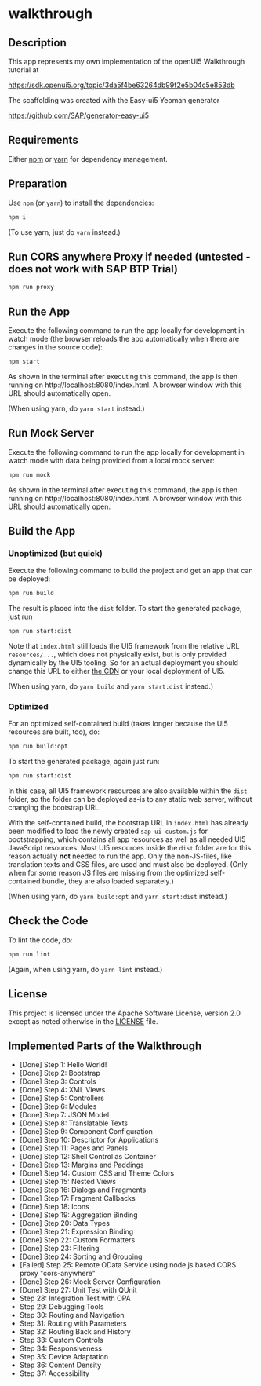 # walkthrough

## Description

This app represents my own implementation of the openUI5 Walkthrough tutorial at

https://sdk.openui5.org/topic/3da5f4be63264db99f2e5b04c5e853db

The scaffolding was created with the Easy-ui5 Yeoman generator

https://github.com/SAP/generator-easy-ui5

## Requirements

Either [npm](https://www.npmjs.com/) or [yarn](https://yarnpkg.com/) for dependency management.

## Preparation

Use `npm` (or `yarn`) to install the dependencies:

```sh
npm i
```

(To use yarn, just do `yarn` instead.)

## Run CORS anywhere Proxy if needed (untested - does not work with SAP BTP Trial)

```sh
npm run proxy
```

## Run the App

Execute the following command to run the app locally for development in watch mode (the browser reloads the app automatically when there are changes in the source code):

```sh
npm start
```

As shown in the terminal after executing this command, the app is then running on http://localhost:8080/index.html. A browser window with this URL should automatically open.

(When using yarn, do `yarn start` instead.)

## Run Mock Server

Execute the following command to run the app locally for development in watch mode with data being provided from a local mock server:

```sh
npm run mock
```

As shown in the terminal after executing this command, the app is then running on http://localhost:8080/index.html. A browser window with this URL should automatically open.

## Build the App

### Unoptimized (but quick)

Execute the following command to build the project and get an app that can be deployed:

```sh
npm run build
```

The result is placed into the `dist` folder. To start the generated package, just run

```sh
npm run start:dist
```

Note that `index.html` still loads the UI5 framework from the relative URL `resources/...`, which does not physically exist, but is only provided dynamically by the UI5 tooling. So for an actual deployment you should change this URL to either [the CDN](https://openui5.hana.ondemand.com/#/topic/2d3eb2f322ea4a82983c1c62a33ec4ae) or your local deployment of UI5.

(When using yarn, do `yarn build` and `yarn start:dist` instead.)

### Optimized

For an optimized self-contained build (takes longer because the UI5 resources are built, too), do:

```sh
npm run build:opt
```

To start the generated package, again just run:

```sh
npm run start:dist
```

In this case, all UI5 framework resources are also available within the `dist` folder, so the folder can be deployed as-is to any static web server, without changing the bootstrap URL.

With the self-contained build, the bootstrap URL in `index.html` has already been modified to load the newly created `sap-ui-custom.js` for bootstrapping, which contains all app resources as well as all needed UI5 JavaScript resources. Most UI5 resources inside the `dist` folder are for this reason actually **not** needed to run the app. Only the non-JS-files, like translation texts and CSS files, are used and must also be deployed. (Only when for some reason JS files are missing from the optimized self-contained bundle, they are also loaded separately.)

(When using yarn, do `yarn build:opt` and `yarn start:dist` instead.)

## Check the Code

To lint the code, do:

```sh
npm run lint
```

(Again, when using yarn, do `yarn lint` instead.)

## License

This project is licensed under the Apache Software License, version 2.0 except as noted otherwise in the [LICENSE](LICENSE) file.

## Implemented Parts of the Walkthrough

* [Done] Step 1: Hello World!
* [Done] Step 2: Bootstrap
* [Done] Step 3: Controls
* [Done] Step 4: XML Views
* [Done] Step 5: Controllers
* [Done] Step 6: Modules
* [Done] Step 7: JSON Model
* [Done] Step 8: Translatable Texts
* [Done] Step 9: Component Configuration
* [Done] Step 10: Descriptor for Applications
* [Done] Step 11: Pages and Panels
* [Done] Step 12: Shell Control as Container
* [Done] Step 13: Margins and Paddings
* [Done] Step 14: Custom CSS and Theme Colors
* [Done] Step 15: Nested Views
* [Done] Step 16: Dialogs and Fragments
* [Done] Step 17: Fragment Callbacks
* [Done] Step 18: Icons
* [Done] Step 19: Aggregation Binding
* [Done] Step 20: Data Types
* [Done] Step 21: Expression Binding
* [Done] Step 22: Custom Formatters
* [Done] Step 23: Filtering
* [Done] Step 24: Sorting and Grouping
* [Failed] Step 25: Remote OData Service using node.js based CORS proxy "cors-anywhere"
* [Done] Step 26: Mock Server Configuration
* [Done] Step 27: Unit Test with QUnit
* Step 28: Integration Test with OPA
* Step 29: Debugging Tools
* Step 30: Routing and Navigation
* Step 31: Routing with Parameters
* Step 32: Routing Back and History
* Step 33: Custom Controls
* Step 34: Responsiveness
* Step 35: Device Adaptation
* Step 36: Content Density
* Step 37: Accessibility



